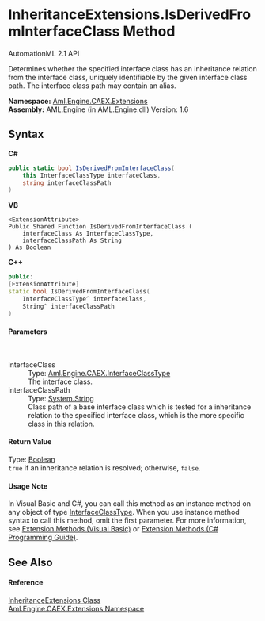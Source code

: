 # InheritanceExtensions.IsDerivedFromInterfaceClass Method 
AutomationML 2.1 API 

Determines whether the specified interface class has an inheritance relation from the interface class, uniquely identifiable by the given interface class path. The interface class path may contain an alias.

**Namespace:**&nbsp;<a href="N_Aml_Engine_CAEX_Extensions">Aml.Engine.CAEX.Extensions</a><br />**Assembly:**&nbsp;AML.Engine (in AML.Engine.dll) Version: 1.6

## Syntax

**C#**<br />
``` C#
public static bool IsDerivedFromInterfaceClass(
	this InterfaceClassType interfaceClass,
	string interfaceClassPath
)
```

**VB**<br />
``` VB
<ExtensionAttribute>
Public Shared Function IsDerivedFromInterfaceClass ( 
	interfaceClass As InterfaceClassType,
	interfaceClassPath As String
) As Boolean
```

**C++**<br />
``` C++
public:
[ExtensionAttribute]
static bool IsDerivedFromInterfaceClass(
	InterfaceClassType^ interfaceClass, 
	String^ interfaceClassPath
)
```


#### Parameters
&nbsp;<dl><dt>interfaceClass</dt><dd>Type: <a href="T_Aml_Engine_CAEX_InterfaceClassType">Aml.Engine.CAEX.InterfaceClassType</a><br />The interface class.</dd><dt>interfaceClassPath</dt><dd>Type: <a href="https://docs.microsoft.com/dotnet/api/system.string" target="_parent" rel="noopener noreferrer">System.String</a><br />Class path of a base interface class which is tested for a inheritance relation to the specified interface class, which is the more specific class in this relation.</dd></dl>

#### Return Value
Type: <a href="https://docs.microsoft.com/dotnet/api/system.boolean" target="_parent" rel="noopener noreferrer">Boolean</a><br />`true` if an inheritance relation is resolved; otherwise, `false`.

#### Usage Note
In Visual Basic and C#, you can call this method as an instance method on any object of type <a href="T_Aml_Engine_CAEX_InterfaceClassType">InterfaceClassType</a>. When you use instance method syntax to call this method, omit the first parameter. For more information, see <a href="https://docs.microsoft.com/dotnet/visual-basic/programming-guide/language-features/procedures/extension-methods" target="_blank" rel="noopener noreferrer">Extension Methods (Visual Basic)</a> or <a href="https://docs.microsoft.com/dotnet/csharp/programming-guide/classes-and-structs/extension-methods" target="_blank" rel="noopener noreferrer">Extension Methods (C# Programming Guide)</a>.

## See Also


#### Reference
<a href="T_Aml_Engine_CAEX_Extensions_InheritanceExtensions">InheritanceExtensions Class</a><br /><a href="N_Aml_Engine_CAEX_Extensions">Aml.Engine.CAEX.Extensions Namespace</a><br />